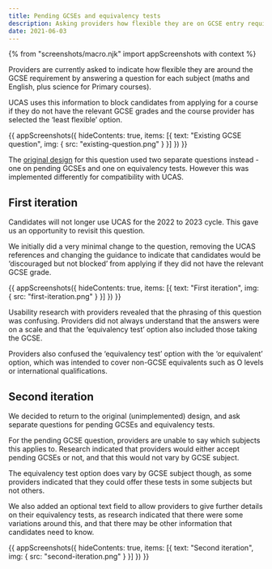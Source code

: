 ```yaml
---
title: Pending GCSEs and equivalency tests
description: Asking providers how flexible they are on GCSE entry requirements
date: 2021-06-03
---
```


{% from "screenshots/macro.njk" import appScreenshots with context %}

Providers are currently asked to indicate how flexible they are around the GCSE requirement by answering a question for each subject (maths and English, plus science for Primary courses).

UCAS uses this information to block candidates from applying for a course if they do not have the relevant GCSE grades and the course provider has selected the ‘least flexible’ option.

{{ appScreenshots({
  hideContents: true,
  items: [{
    text: "Existing GCSE question",
    img: { src: "existing-question.png" }
  }]
}) }}

The [original design](/publish-teacher-training-courses/minimum-course-requirements-logic) for this question used two separate questions instead - one on pending GCSEs and one on equivalency tests. However this was implemented differently for compatibility with UCAS.

## First iteration

Candidates will not longer use UCAS for the 2022 to 2023 cycle. This gave us an opportunity to revisit this question.

We initially did a very minimal change to the question, removing the UCAS references and changing the guidance to indicate that candidates would be ‘discouraged but not blocked’ from applying if they did not have the relevant GCSE grade.

{{ appScreenshots({
  hideContents: true,
  items: [{
    text: "First iteration",
    img: { src: "first-iteration.png" }
  }]
}) }}

Usability research with providers revealed that the phrasing of this question was confusing. Providers did not always understand that the answers were on a scale and that the ‘equivalency test’ option also included those taking the GCSE.

Providers also confused the ‘equivalency test’ option with the ‘or equivalent’ option, which was intended to cover non-GCSE equivalents such as O levels or international qualifications.

## Second iteration

We decided to return to the original (unimplemented) design, and ask separate questions for pending GCSEs and equivalency tests.

For the pending GCSE question, providers are unable to say which subjects this applies to. Research indicated that providers would either accept pending GCSEs or not, and that this would not vary by GCSE subject.

The equivalency test option does vary by GCSE subject though, as some providers indicated that they could offer these tests in some subjects but not others.

We also added an optional text field to allow providers to give further details on their equivalency tests, as research indicated that there were some variations around this, and that there may be other information that candidates need to know.

{{ appScreenshots({
  hideContents: true,
  items: [{
    text: "Second iteration",
    img: { src: "second-iteration.png" }
  }]
}) }}
